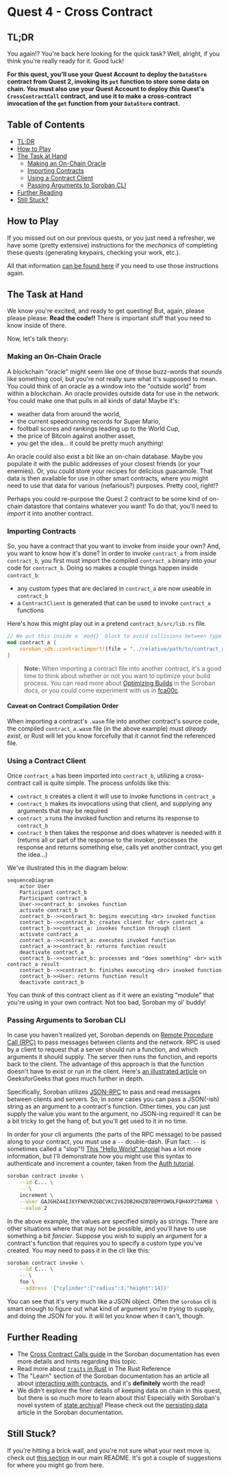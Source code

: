 # Quest 4 - Cross Contract <!-- omit in toc -->

## TL;DR

You again!? You're back here looking for the quick task? Well, alright, if you
think you're really ready for it. Good luck!

**For this quest, you'll use your Quest Account to deploy the `DataStore`
contract from Quest 2, invoking its `put` function to store some data on chain.
You must also use your Quest Account to deploy _this_ Quest's
`CrossContractCall` contract, and use it to make a cross-contract invocation of
the `get` function from your `DataStore` contract.**

## Table of Contents <!-- omit in toc -->

- [TL;DR](#tldr)
- [How to Play](#how-to-play)
- [The Task at Hand](#the-task-at-hand)
  - [Making an On-Chain Oracle](#making-an-on-chain-oracle)
  - [Importing Contracts](#importing-contracts)
  - [Using a Contract Client](#using-a-contract-client)
  - [Passing Arguments to Soroban CLI](#passing-arguments-to-soroban-cli)
- [Further Reading](#further-reading)
- [Still Stuck?](#still-stuck)

## How to Play

If you missed out on our previous quests, or you just need a refresher, we have
some (pretty extensive) instructions for the _mechanics_ of completing these
quests (generating keypairs, checking your work, etc.).

All that information [can be found here][how-to-play] if you need to use those
instructions again.

## The Task at Hand

We know you're excited, and ready to get questing! But, again, please please
please: **Read the code!!** There is important stuff that you need to know
inside of there.

Now, let's talk theory:

### Making an On-Chain Oracle

A blockchain "oracle" might seem like one of those buzz-words that _sounds_ like
something cool, but you're not really sure what it's supposed to mean. You could
think of an oracle as a window into the "outside world" from within a
blockchain. An oracle provides outside data for use in the network. You could
make one that pulls in all kinds of data! Maybe it's:

- weather data from around the world,
- the current speedrunning records for Super Mario,
- football scores and rankings leading up to the World Cup,
- the price of Bitcoin against another asset,
- you get the idea... it could be pretty much anything!

An oracle could also exist a bit like an on-chain database. Maybe you populate
it with the public addresses of your closest friends (or your enemies). Or, you
could store your recipes for delicious guacamole. That data is then available
for use in other smart contracts, where you might need to use that data for
various (nefarious?) purposes. Pretty cool, right!?

Perhaps you could re-purpose the Quest 2 contract to be some kind of on-chain
datastore that contains whatever you want! To do that, you'll need to _import_
it into another contract.

### Importing Contracts

So, you have a contract that you want to invoke from inside your own? And, you
want to know how it's done? In order to invoke `contract_a` from inside
`contract_b`, you first must import the compiled `contract_a` binary into your
code for `contract_b`. Doing so makes a couple things happen inside
`contract_b`:

- any custom types that are declared in `contract_a` are now useable in
  `contract_b`
- a `ContractClient` is generated that can be used to invoke `contract_a`
  functions

Here's how this might play out in a pretend `contract_b/src/lib.rs` file.

```rust
// We put this inside a `mod{}` block to avoid collisions between type names.
mod contract_a {
    soroban_sdk::contractimport!(file = "../relative/path/to/contract_a.wasm");
}
```

> **Note:** When importing a contract file into another contract, it's a good
> time to think about whether or not you want to optimize your build process.
> You can read more about [Optimizing Builds][optimizing] in the Soroban docs,
> or you could come experiment with us in [fca00c][fca00c].

#### **Caveat on Contract Compilation Order** <!-- omit in toc -->

When importing a contract's `.wasm` file into another contract's source code,
the compiled `contract_a.wasm` file (in the above example) must _already exist_,
or Rust will let you know forcefully that it cannot find the referenced file.

### Using a Contract Client

Once `contract_a` has been imported into `contract_b`, utilizing a
cross-contract call is quite simple. The process unfolds like this:

- `contract_b` creates a client it will use to invoke functions in `contract_a`
- `contract_b` makes its invocations using that client, and supplying any
  arguments that may be required
- `contract_a` runs the invoked function and returns its response to
  `contract_b`
- `contract_b` then takes the response and does whatever is needed with it
  (returns all or part of the response to the invoker, processes the response
  and returns something else, calls yet another contract, you get the idea...)

We've illustrated this in the diagram below:

```mermaid
sequenceDiagram
    actor User
    Participant contract_b
    Participant contract_a
    User->>contract_b: invokes function
    activate contract_b
    contract_b-->>contract_b: begins executing <br> invoked function
    contract_b-->>contract_b: creates client for <br> contract_a
    contract_b->>contract_a: invokes function through client
    activate contract_a
    contract_a-->>contract_a: executes invoked function
    contract_a->>contract_b: returns function result
    deactivate contract_a
    contract_b-->>contract_b: processes and "does something" <br> with contract_a result
    contract_b-->>contract_b: finishes executing <br> invoked function
    contract_b->>User: returns function result
    deactivate contract_b
```

You can think of this contract client as if it were an existing "module" that
you're using in your own contract. Not too bad, Soroban my ol' buddy!

### Passing Arguments to Soroban CLI

In case you haven't realized yet, Soroban depends on [Remote Procedure Call
(RPC)][rpc-wiki] to pass messages between clients and the network. RPC is used
by a client to request that a server should run a function, and which arguments
it should supply. The server then runs the function, and reports back to the
client. The advantage of this approach is that the function doesn't have to
exist or run in the client. Here's [an illustrated article][rpc-gforg] on
GeeksforGeeks that goes much further in depth.

Specifically, Soroban utilizes [JSON-RPC][jsonrpc] to pass and read messages
between clients and servers. So, in _some_ cases you can pass a JSON(-ish)
string as an argument to a contract's function. Other times, you can just supply
the value you want to the argument, no JSON-ing required! It can be a bit tricky
to get the hang of, but you'll get used to it in no time.

In order for your cli arguments (the parts of the RPC message) to be passed
along to your contract, you must use a `--` double-dash. (Fun fact: `--` is
sometimes called a "slop"!) [This "Hello World" tutorial][hello-world-tut] has a
lot more information, but I'll demonstrate how you might use this syntax to
authenticate and increment a counter, taken from the [Auth tutorial][auth].

```bash
soroban contract invoke \
    --id C... \
    -- \
    increment \
    --user GAJGHZ44IJXYFNOVRZGBCVKC2V62DB2KHZB7BEMYOWOLFQH4XP2TAM6B \
    --value 2
```

In the above example, the values are specified simply as strings. There are
other situations where that may not be possible, and you'll have to use
something a bit _fancier_. Suppose you wish to supply an argument for a
contract's function that requires you to specify a custom type you've created.
You may need to pass it in the cli like this:

```bash
soroban contract invoke \
    --id C... \
    -- \
    foo \
    --address '{"cylinder":{"radius":3,"height":14}}'
```

You can see that it's very much like a JSON object. Often the `soroban` cli is
smart enough to figure out what kind of argument you're _trying_ to supply, and
doing the JSON for you. It will let you know when it can't, though.

## Further Reading

- The [Cross Contract Calls guide][ccc-example] in the Soroban documentation has
  even more details and hints regarding this topic.
- Read more about [`traits` in Rust][rust-traits] in The Rust Reference
- The "Learn" section of the Soroban documentation has an article all about
  [interacting with contracts][interacting-contracts], and it's **definitely**
  worth the read!
- We didn't explore the finer details of keeping data on chain in this quest,
  but there is so much more to learn about this! Especially with Soroban's novel
  system of [state archival][state-archival]! Please check out the [persisting
  data][persisting-data] article in the Soroban documentation.

## Still Stuck?

If you're hitting a brick wall, and you're not sure what your next move is,
check out [this section](../../README.md#feeling-lost) in our main README. It's
got a couple of suggestions for where you might go from here.

[how-to-play]: ../1-hello-world/README.md#how-to-play
[ccc-example]: https://soroban.stellar.org/docs/basic-tutorials/cross-contract-call
[rpc-wiki]: https://en.wikipedia.org/wiki/Remote_procedure_call
[rpc-gforg]: https://www.geeksforgeeks.org/remote-procedure-call-rpc-in-operating-system/
[jsonrpc]: https://www.jsonrpc.org/
[auth]: https://soroban.stellar.org/docs/basic-tutorials/auth#run-the-contract
[optimizing]: https://soroban.stellar.org/docs/getting-started/hello-world#optimizing-builds
[rust-traits]: https://doc.rust-lang.org/book/ch10-02-traits.html
[interacting-contracts]: https://soroban.stellar.org/docs/fundamentals-and-concepts/interacting-with-contracts
[persisting-data]: https://soroban.stellar.org/docs/fundamentals-and-concepts/persisting-data
[hello-world-tut]: https://soroban.stellar.org/docs/getting-started/deploy-to-testnet#interact
[fca00c]: https://fastcheapandoutofcontrol.com
[state-archival]: https://soroban.stellar.org/docs/fundamentals-and-concepts/state-archival
